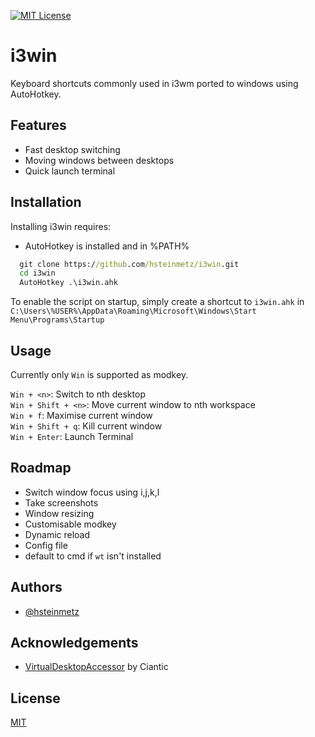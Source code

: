 [![MIT License](https://img.shields.io/badge/License-MIT-green.svg)](https://choosealicense.com/licenses/mit/)

# i3win

Keyboard shortcuts commonly used in i3wm ported to windows using AutoHotkey.

## Features

- Fast desktop switching
- Moving windows between desktops
- Quick launch terminal

## Installation

Installing i3win requires:

- AutoHotkey is installed and in %PATH%

```cmd
  git clone https://github.com/hsteinmetz/i3win.git
  cd i3win
  AutoHotkey .\i3win.ahk
```

To enable the script on startup, simply create a shortcut to `i3win.ahk` in `C:\Users\%USER%\AppData\Roaming\Microsoft\Windows\Start Menu\Programs\Startup`

## Usage

Currently only `Win` is supported as modkey.

`Win + <n>`: Switch to nth desktop  
`Win + Shift + <n>`: Move current window to nth workspace  
`Win + f`: Maximise current window  
`Win + Shift + q`: Kill current window  
`Win + Enter`: Launch Terminal

## Roadmap

- Switch window focus using i,j,k,l
- Take screenshots
- Window resizing
- Customisable modkey
- Dynamic reload
- Config file
- default to cmd if `wt` isn't installed

## Authors

- [@hsteinmetz](https://www.github.com/hsteinmetz)

## Acknowledgements

- [VirtualDesktopAccessor](https://github.com/Ciantic/VirtualDesktopAccessor) by Ciantic

## License

[MIT](https://choosealicense.com/licenses/mit/)
